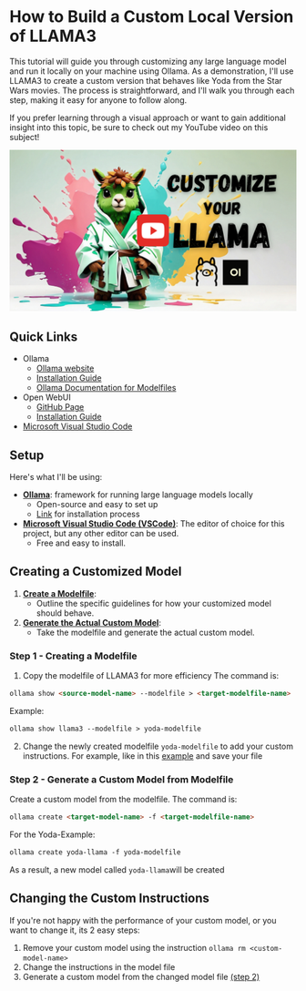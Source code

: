 # How to Build a Custom Local Version of LLAMA3

This tutorial will guide you through customizing any large language model and run it locally on your machine using Ollama. As a demonstration, I'll use LLAMA3 to create a custom version that behaves like Yoda from the Star Wars movies. The process is straightforward, and I'll walk you through each step, making it easy for anyone to follow along.

If you prefer learning through a visual approach or want to gain additional insight into this topic, be sure to check out my YouTube video on this subject!

[![ollama-on-colab](/ollama/customize-models/customize-ollama-models-thumbnail.png)](https://youtu.be/gyX-N-ppU3E)

## Quick Links

* Ollama
	* [Ollama website](https://ollama.com/)
	* [Installation Guide](/ollama/install-ollama/README.md)
	* [Ollama Documentation for Modelfiles](https://github.com/ollama/ollama/blob/main/docs/modelfile.md)
* Open WebUI
	* [GitHub Page](https://github.com/open-webui/open-webui?tab=readme-ov-file#open-webui-formerly-ollama-webui-)
	* [Installation Guide](/ollama/open-webui/README.md)
* [Microsoft Visual Studio Code](https://code.visualstudio.com/)	

## Setup

Here's what I'll be using:

* [**Ollama**](https://ollama.com/): framework for running large language models locally
	+ Open-source and easy to set up
	+ [Link](/ollama/install-ollama/README.md) for installation process
* [**Microsoft Visual Studio Code (VSCode)**](https://code.visualstudio.com/): The editor of choice for this project, but any other editor can be used.
	+ Free and easy to install.

## Creating a Customized Model

1. [**Create a Modelfile**](#step-1---creating-a-modelfile):
    * Outline the specific guidelines for how your customized model should behave.
2. [**Generate the Actual Custom Model**](#step-2---generate-a-custom-model-from-modelfile):
    * Take the modelfile and generate the actual custom model.

### Step 1 - Creating a Modelfile
1. Copy the modelfile of LLAMA3 for more efficiency
The command is:
``` markdown
ollama show <source-model-name> --modelfile > <target-modelfile-name>
```
Example:
``` markdown
ollama show llama3 --modelfile > yoda-modelfile
```
2. Change the newly created modelfile `yoda-modelfile` to add your custom instructions. For example, like in this [example](/ollama/customize-models/yoda-modelfile) and save your file

### Step 2 - Generate a Custom Model from Modelfile
Create a custom model from the modelfile. 
The command is: 
``` markdown
ollama create <target-model-name> -f <target-modelfile-name>
```
For the Yoda-Example:
``` markdown
ollama create yoda-llama -f yoda-modelfile
```
As a result, a new model called `yoda-llama`will be created

## Changing the Custom Instructions
If you're not happy with the performance of your custom model, or you want to change it, its 2 easy steps:
1. Remove your custom model using the instruction `ollama rm <custom-model-name>`
2. Change the instructions in the model file
3. Generate a custom model from the changed model file [(step 2)](#step-2---generate-a-custom-model-from-modelfile)



